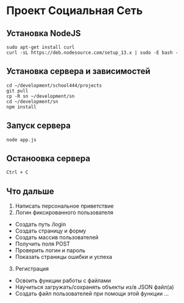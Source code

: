 # Проект Социальная Сеть

## Установка NodeJS

```
sudo apt-get install curl
curl -sL https://deb.nodesource.com/setup_13.x | sudo -E bash -
```

## Установка сервера и зависимостей


```
cd ~/development/school444/projects
git pull
cp -R sn ~/development/sn
cd ~/development/sn
npm install
``` 

## Запуск сервера

```
node app.js
```

## Останоовка сервера

```
Ctrl + C
```

## Что дальше

1. Написать персональное приветствие
2. Логин фиксированного пользователя
* Создать путь /login
* Создать страницу и форму
* Создать массив пользователей
* Получить поля POST
* Проверить логин и пароль
* Показать страницы ошибки и успеха
3. Регистрация
* Освоить функции работы с файлами
* Научиться загружать/сохранять объекты из/в JSON файл(а)
* Создать файл пользователей при помощи этой функции
...